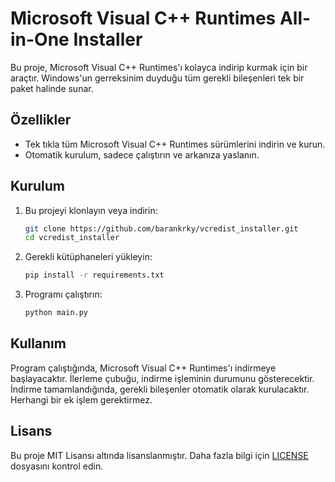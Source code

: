 # Microsoft Visual C++ Runtimes All-in-One Installer

Bu proje, Microsoft Visual C++ Runtimes'ı kolayca indirip kurmak için bir araçtır. Windows'un gerreksinim duyduğu tüm gerekli bileşenleri tek bir paket halinde sunar.

## Özellikler

- Tek tıkla tüm Microsoft Visual C++ Runtimes sürümlerini indirin ve kurun.
- Otomatik kurulum, sadece çalıştırın ve arkanıza yaslanın.

## Kurulum

1. Bu projeyi klonlayın veya indirin:
   ```bash
   git clone https://github.com/barankrky/vcredist_installer.git
   cd vcredist_installer
   ```

2. Gerekli kütüphaneleri yükleyin:
   ```bash
   pip install -r requirements.txt
   ```

3. Programı çalıştırın:
   ```bash
   python main.py
   ```

## Kullanım

Program çalıştığında, Microsoft Visual C++ Runtimes'ı indirmeye başlayacaktır. İlerleme çubuğu, indirme işleminin durumunu gösterecektir. İndirme tamamlandığında, gerekli bileşenler otomatik olarak kurulacaktır. Herhangi bir ek işlem gerektirmez.

## Lisans

Bu proje MIT Lisansı altında lisanslanmıştır. Daha fazla bilgi için [LICENSE](LICENSE) dosyasını kontrol edin.
